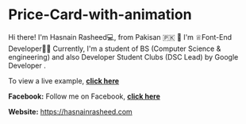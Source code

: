 # Price-Card-with-animation

Hi there! 
I'm Hasnain Rasheed💻, from Pakisan 🇵🇰 👋
I'm ♕Font-End Developer👨‍💻 Currently, 
I'm a student of BS (Computer Science & engineering) 
and also Developer Student Clubs (DSC Lead) by Google Developer .


To view a live example, **[click here](https://hrhasnai.github.io/Price-Card-with-animation/)**


**Facebook:**
Follow me on Facebook, **[click here](https://web.facebook.com/hrhasnai/)**

**Website:** 
https://hasnainrasheed.com
